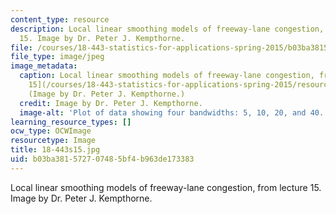```yaml
---
content_type: resource
description: Local linear smoothing models of freeway-lane congestion, from lecture
  15. Image by Dr. Peter J. Kempthorne.
file: /courses/18-443-statistics-for-applications-spring-2015/b03ba381572707485bf4b963de173383_18-443s15.jpg
file_type: image/jpeg
image_metadata:
  caption: Local linear smoothing models of freeway-lane congestion, from [Lecture
    15](/courses/18-443-statistics-for-applications-spring-2015/resources/mit18_443s15_lec15).
    (Image by Dr. Peter J. Kempthorne.)
  credit: Image by Dr. Peter J. Kempthorne.
  image-alt: 'Plot of data showing four bandwidths: 5, 10, 20, and 40.'
learning_resource_types: []
ocw_type: OCWImage
resourcetype: Image
title: 18-443s15.jpg
uid: b03ba381-5727-0748-5bf4-b963de173383
---
```

Local linear smoothing models of freeway-lane congestion, from lecture 15. Image by Dr. Peter J. Kempthorne.

